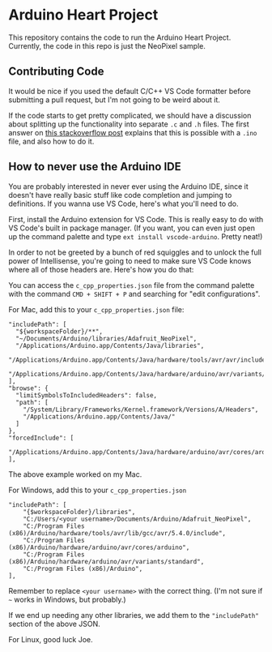 # Arduino Heart Project
This repository contains the code to run the Arduino Heart Project. Currently,
the code in this repo is just the NeoPixel sample.

## Contributing Code
It would be nice if you used the default C/C++ VS Code formatter before
submitting a pull request, but I'm not going to be weird about it.

If the code starts to get pretty complicated, we should have a discussion about
splitting up the functionality into separate `.c` and `.h` files.  The first
answer on [this stackoverflow post](https://arduino.stackexchange.com/questions/61634/multiple-ino-files-in-the-same-sketch)
explains that this is possible with a `.ino` file, and also how to do it. 

## How to never use the Arduino IDE
You are probably interested in never ever using the Arduino IDE, since it
doesn't have really basic stuff like code completion and jumping to
definitions.  If you wanna use VS Code, here's what you'll need to do.

First, install the Arduino extension for VS Code. This is really easy to do
with VS Code's built in package manager. (If you want, you can even just open
up the command palette and type `ext install vscode-arduino`. Pretty neat!)

In order to not be greeted by a bunch of red squiggles and to unlock the full
power of Intellisense, you're going to need to make sure VS Code knows where
all of those headers are. Here's how you do that:

You can access the `c_cpp_properties.json` file from the command palette with
the command `CMD + SHIFT + P` and searching for "edit configurations".

For Mac, add this to your `c_cpp_properties.json` file:
```
"includePath": [
  "${workspaceFolder}/**",
  "~/Documents/Arduino/libraries/Adafruit_NeoPixel",
  "/Applications/Arduino.app/Contents/Java/libraries",
  "/Applications/Arduino.app/Contents/Java/hardware/tools/avr/avr/include",
  "/Applications/Arduino.app/Contents/Java/hardware/arduino/avr/variants/standard"
],
"browse": {
  "limitSymbolsToIncludedHeaders": false,
  "path": [
    "/System/Library/Frameworks/Kernel.framework/Versions/A/Headers",
    "/Applications/Arduino.app/Contents/Java/"
  ]
},
"forcedInclude": [
  "/Applications/Arduino.app/Contents/Java/hardware/arduino/avr/cores/arduino/Arduino.h"
],
```
The above example worked on my Mac.

For Windows, add this to your `c_cpp_properties.json`
```
"includePath": [
    "{$workspaceFolder}/libraries",
    "C:/Users/<your username>/Documents/Arduino/Adafruit_NeoPixel",
    "C:/Program Files (x86)/Arduino/hardware/tools/avr/lib/gcc/avr/5.4.0/include",
    "C:/Program Files (x86)/Arduino/hardware/arduino/avr/cores/arduino",
    "C:/Program Files (x86)/Arduino/hardware/arduino/avr/variants/standard",
    "C:/Program Files (x86)/Arduino",
],
```
Remember to replace `<your username>` with the correct thing. (I'm not sure if
`~` works in Windows, but probably.)

If we end up needing any other libraries, we add them to the `"includePath"`
section of the above JSON.

For Linux, good luck Joe. 

